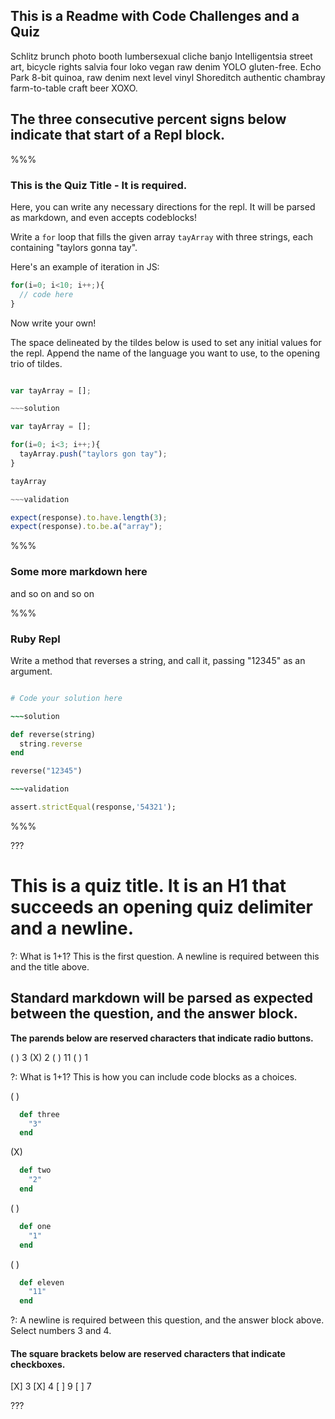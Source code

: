 ## This is a Readme with Code Challenges and a Quiz

Schlitz brunch photo booth lumbersexual cliche banjo Intelligentsia street art, bicycle rights salvia four loko vegan raw denim YOLO gluten-free. Echo Park 8-bit quinoa, raw denim next level vinyl Shoreditch authentic chambray farm-to-table craft beer XOXO.

## The three consecutive percent signs below indicate that start of a Repl block.

%%%

### This is the Quiz Title - It is required.

Here, you can write any necessary directions for the repl.  It will be parsed as markdown, and even accepts codeblocks!

Write a `for` loop that fills the given array `tayArray` with three strings, each containing "taylors gonna tay".

Here's an example of iteration in JS:

```js
for(i=0; i<10; i++;){
  // code here
}
```

Now write your own!

The space delineated by the tildes below is used to set any initial values for the repl.  Append the name of the language you want to use, to the opening trio of tildes.

~~~javascript

var tayArray = [];

~~~solution

var tayArray = [];

for(i=0; i<3; i++;){
  tayArray.push("taylors gon tay");
}

tayArray

~~~validation

expect(response).to.have.length(3);
expect(response).to.be.a("array");

~~~

%%%

### Some more markdown here

and so on and so on

%%%

### Ruby Repl

Write a method that reverses a string, and call it, passing "12345" as an argument.

~~~ruby

# Code your solution here

~~~solution

def reverse(string)
  string.reverse
end

reverse("12345")

~~~validation

assert.strictEqual(response,'54321');

~~~

%%%

???

# This is a quiz title.  It is an H1 that succeeds an opening quiz delimiter and a newline.

?: What is 1+1?  This is the first question.  A newline is required between this and the title above.

## Standard markdown will be parsed as expected between the question, and the answer block.

__The parends below are reserved characters that indicate radio buttons.__

( ) 3
(X) 2
( ) 11
( ) 1

?: What is 1+1?  This is how you can include code blocks as a choices.

( )
```ruby
  def three
    "3"
  end
```
(X)
```ruby
  def two
    "2"
  end
```
( )
```ruby
  def one
    "1"
  end
```
( )
```ruby
  def eleven
    "11"
  end
```

?: A newline is required between this question, and the answer block above.  Select numbers 3 and 4.

#### The square brackets below are reserved characters that indicate checkboxes.

[X] 3
[X] 4
[ ] 9
[ ] 7

???
